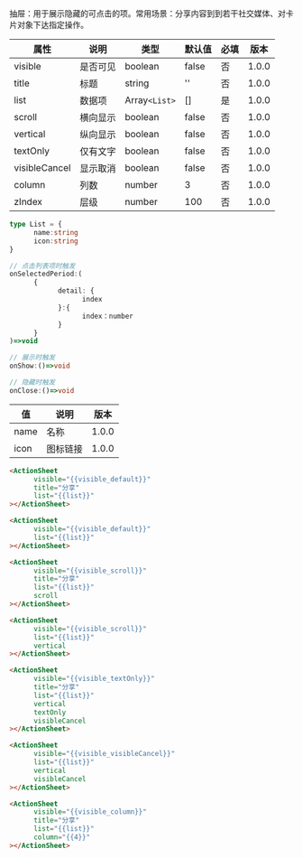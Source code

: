 <Description title="描述">
      抽屉：用于展示隐藏的可点击的项。常用场景：分享内容到到若干社交媒体、对卡片对象下达指定操作。
</Description>

| 属性 | 说明 | 类型 | 默认值 | 必填 | 版本 |
| - | - | - | - | - | - |
| visible | 是否可见 | boolean | false | 否 | 1.0.0 |
| title | 标题 | string | '' | 否 | 1.0.0 |
| list | 数据项 | Array`<List>` | [] | 是 | 1.0.0 |
| scroll | 横向显示 | boolean | false | 否 | 1.0.0 |
| vertical | 纵向显示 | boolean | false | 否 | 1.0.0 |
| textOnly | 仅有文字 | boolean | false | 否 | 1.0.0 |
| visibleCancel | 显示取消 | boolean | false | 否 | 1.0.0 |
| column | 列数 | number | 3 | 否 | 1.0.0 |
| zIndex | 层级 | number | 100 | 否 | 1.0.0 |

<Title>types</Title>

```typescript
type List = {
      name:string
      icon:string
}
```

<Title>triggerEvents</Title>

```typescript
// 点击列表项时触发
onSelectedPeriod:(
      {
            detail: {
                  index
            }:{
                  index：number
            }
      }
)=>void

// 展示时触发
onShow:()=>void

// 隐藏时触发
onClose:()=>void
```

<Title>list</Title>

| 值 | 说明 | 版本 |
| - | - | - |
| name | 名称 | 1.0.0 |
| icon | 图标链接 | 1.0.0 |

<Title>默认效果</Title>

```html
<ActionSheet
      visible="{{visible_default}}"
      title="分享"
      list="{{list}}"
></ActionSheet>
```

<Title>没有标题</Title>

```html
<ActionSheet
      visible="{{visible_default}}"
      list="{{list}}"
></ActionSheet>
```

<Title>横向滚动</Title>

```html
<ActionSheet
      visible="{{visible_scroll}}"
      title="分享"
      list="{{list}}"
      scroll
></ActionSheet>
```

<Title>纵向显示</Title>

```html
<ActionSheet
      visible="{{visible_scroll}}"
      list="{{list}}"
      vertical
></ActionSheet>
```

<Title>仅有文字</Title>

```html
<ActionSheet
      visible="{{visible_textOnly}}"
      title="分享"
      list="{{list}}"
      vertical
      textOnly
      visibleCancel
></ActionSheet>
```

<Title>显示取消</Title>

```html
<ActionSheet
      visible="{{visible_visibleCancel}}"
      list="{{list}}"
      vertical
      visibleCancel
></ActionSheet>
```

<Title>列数</Title>

```html
<ActionSheet
      visible="{{visible_column}}"
      title="分享"
      list="{{list}}"
      column="{{4}}"
></ActionSheet>
```